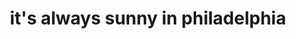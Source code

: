 ---
pid: ch687
title: it's always sunny in philadelphia
location_transcription: philadelphia, pa city hall
coordinates: "[-75.163360844587, 39.95243464784]"
zipcode: '19124'
gen_neighborhood: North Philadelphia
neighborhood: Juniata,Frankford,Feltonville
outside_phl: 
age: '24'
age_range: 20-29
instagram: 
image_file_name: ch_687.jpg
proposal_transcription: |-
  Mount Rushmore style..but with casts faces.

  —> Danny DeVito

  and the rest
topic: Person,Pop Culture
topic_summary: 0, 0
type: Sculpture Statue,Historical Marker
keywords_other: Danny DeVito, It's Always Sunny in Philadelphia, Glenn Howerton, Charlie
  Day, Kaitlin Olson, Rob McElheney
credit: Katherine Rivera, April Taggart, Andrew Gladfelter, Ryan Corner III
image_labels: Danny DeVito's face
twitter: 
facebook: 
permalink: "/monuments/ch687/"
layout: item-page
---
